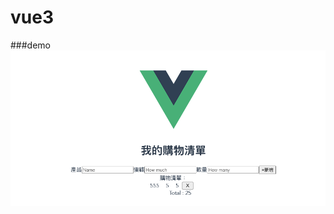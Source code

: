 # vue3

###demo
![image](https://github.com/sungchian/todolist-vue3/blob/pages/%E6%88%AA%E5%9C%96%202022-01-10%20%E4%B8%8B%E5%8D%886.08.29.png)
